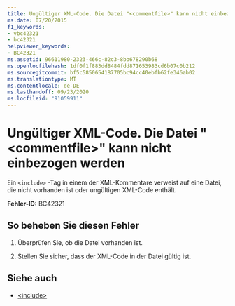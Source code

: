 ```yaml
---
title: Ungültiger XML-Code. Die Datei "<commentfile>" kann nicht einbezogen werden
ms.date: 07/20/2015
f1_keywords:
- vbc42321
- bc42321
helpviewer_keywords:
- BC42321
ms.assetid: 96611980-2323-466c-82c3-8bb678290b68
ms.openlocfilehash: 1df0f1f883dd8484fdd871653983cd6b07c0b212
ms.sourcegitcommit: bf5c5850654187705bc94cc40ebfb62fe346ab02
ms.translationtype: MT
ms.contentlocale: de-DE
ms.lasthandoff: 09/23/2020
ms.locfileid: "91059911"
---
```

# <a name="badly-formed-xml-file-commentfile-cannot-be-included"></a>Ungültiger XML-Code. Die Datei "\<commentfile>" kann nicht einbezogen werden

Ein `<include>` -Tag in einem der XML-Kommentare verweist auf eine Datei, die nicht vorhanden ist oder ungültigen XML-Code enthält.  
  
 **Fehler-ID:** BC42321  
  
## <a name="to-correct-this-error"></a>So beheben Sie diesen Fehler  
  
1. Überprüfen Sie, ob die Datei vorhanden ist.  
  
2. Stellen Sie sicher, dass der XML-Code in der Datei gültig ist.  
  
## <a name="see-also"></a>Siehe auch

- [\<include>](../language-reference/xmldoc/include.md)

